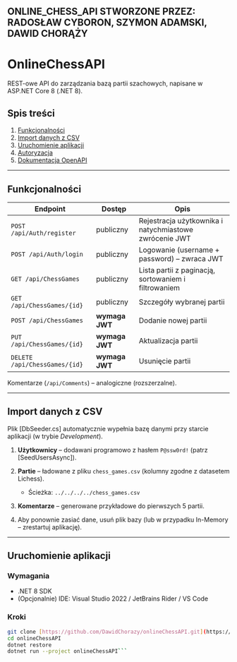 ## ONLINE_CHESS_API STWORZONE PRZEZ: RADOSŁAW CYBORON, SZYMON ADAMSKI, DAWID CHORĄŻY 

# OnlineChessAPI

REST-owe API do zarządzania bazą partii szachowych, napisane w ASP.NET Core 8 (.NET 8).

## Spis treści
1. [Funkcjonalności](#funkcjonalności)
2. [Import danych z CSV](#import-danych-z-csv)
3. [Uruchomienie aplikacji](#uruchomienie-aplikacji)
4. [Autoryzacja](#autoryzacja)
5. [Dokumentacja OpenAPI](#dokumentacja-openapi)

---

## Funkcjonalności

| Endpoint | Dostęp | Opis |
|----------|--------|------|
| `POST /api/Auth/register` | publiczny | Rejestracja użytkownika i natychmiastowe zwrócenie JWT |
| `POST /api/Auth/login` | publiczny | Logowanie (username + password) – zwraca JWT |
| `GET /api/ChessGames` | publiczny | Lista partii z paginacją, sortowaniem i filtrowaniem |
| `GET /api/ChessGames/{id}` | publiczny | Szczegóły wybranej partii |
| `POST /api/ChessGames` | **wymaga JWT** | Dodanie nowej partii |
| `PUT /api/ChessGames/{id}` | **wymaga JWT** | Aktualizacja partii |
| `DELETE /api/ChessGames/{id}` | **wymaga JWT** | Usunięcie partii |

Komentarze (`/api/Comments`) – analogiczne (rozszerzalne).

---

## Import danych z CSV

Plik [DbSeeder.cs] automatycznie wypełnia bazę danymi przy starcie aplikacji (w trybie *Development*).

1. **Użytkownicy** – dodawani programowo z hasłem `P@ssw0rd!` (patrz [SeedUsersAsync]).  
2. **Partie** – ładowane z pliku `chess_games.csv` (kolumny zgodne z datasetem Lichess).  
   * Ścieżka:  `../../../../chess_games.csv`  

3. **Komentarze** – generowane przykładowe do pierwszych 5 partii.
4. Aby ponownie zasiać dane, usuń plik bazy (lub w przypadku In-Memory – zrestartuj aplikację).

---

## Uruchomienie aplikacji

### Wymagania
* .NET 8 SDK  
* (Opcjonalnie) IDE: Visual Studio 2022 / JetBrains Rider / VS Code
  
### Kroki

```bash
git clone [https://github.com/DawidChorazy/onlineChessAPI.git](https://github.com/DawidChorazy/onlineChessAPI.git)
cd onlineChessAPI
dotnet restore
dotnet run --project onlineChessAPI```
